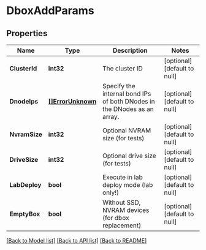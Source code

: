 # DboxAddParams

## Properties
Name | Type | Description | Notes
------------ | ------------- | ------------- | -------------
**ClusterId** | **int32** | The cluster ID | [optional] [default to null]
**DnodeIps** | [**[]ErrorUnknown**](.md) | Specify the internal bond IPs of both DNodes in the DNodes as an array. | [optional] [default to null]
**NvramSize** | **int32** | Optional NVRAM size (for tests) | [optional] [default to null]
**DriveSize** | **int32** | Optional drive size (for tests) | [optional] [default to null]
**LabDeploy** | **bool** | Execute in lab deploy mode (lab only!) | [optional] [default to null]
**EmptyBox** | **bool** | Without SSD, NVRAM devices (for dbox replacement) | [optional] [default to null]

[[Back to Model list]](../README.md#documentation-for-models) [[Back to API list]](../README.md#documentation-for-api-endpoints) [[Back to README]](../README.md)


